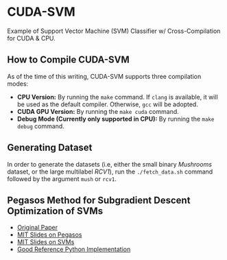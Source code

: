 # CUDA-SVM
Example of Support Vector Machine (SVM) Classifier w/ Cross-Compilation for CUDA & CPU.

## How to Compile CUDA-SVM

As of the time of this writing, CUDA-SVM supports three compilation modes:
- **CPU Version:** By running the `make` command. If `clang` is available, it will be used as the default compiler. Otherwise, `gcc` will be adopted.
- **CUDA GPU Version:** By running the `make cuda` command.
- **Debug Mode (Currently only supported in CPU):** By running the `make debug` command.

## Generating Dataset
In order to generate the datasets (i.e, either the small binary *Mushrooms* dataset, or the large multilabel *RCV1*), run the `./fetch_data.sh` command followed by the argument `mush` or `rcv1`.

## Pegasos Method for Subgradient Descent Optimization of SVMs

- [Original Paper](https://home.ttic.edu/~nati/Publications/PegasosMPB.pdf)
- [MIT Slides on Pegasos](https://people.csail.mit.edu/dsontag/courses/ml16/slides/lecture5.pdf)
- [MIT Slides on SVMs](https://people.csail.mit.edu/dsontag/courses/ml16/slides/lecture3.pdf)
- [Good Reference Python Implementation](https://github.com/yangrussell/pegasos/tree/master)